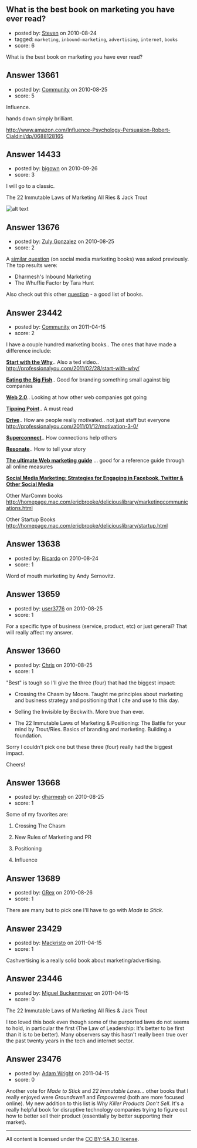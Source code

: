 ## What is the best book on marketing you have ever read?

- posted by: [Steven](https://stackexchange.com/users/-1/2233-steven) on 2010-08-24
- tagged: `marketing`, `inbound-marketing`, `advertising`, `internet`, `books`
- score: 6

What is the best book on marketing you have ever read?


## Answer 13661

- posted by: [Community](https://stackexchange.com/users/-1/-1-community) on 2010-08-25
- score: 5

Influence.

hands down simply brilliant.  

http://www.amazon.com/Influence-Psychology-Persuasion-Robert-Cialdini/dp/0688128165


## Answer 14433

- posted by: [bigown](https://stackexchange.com/users/-1/4193-bigown) on 2010-09-26
- score: 3

<p>I will go to a classic.</p>

<p>The 22 Immutable Laws of Marketing
All Ries &amp; Jack Trout</p>

<p><img src="http://i.stack.imgur.com/5Wghr.jpg" alt="alt text"></p>



## Answer 13676

- posted by: [Zuly Gonzalez](https://stackexchange.com/users/-1/2692-zuly-gonzalez) on 2010-08-25
- score: 2

<p>A <a href="http://answers.onstartups.com/questions/9399/whats-your-favorite-book-or-resource-for-social-media-marketing" rel="nofollow">similar question</a> (on social media marketing books) was asked previously. The top results were:</p>

<ul>
<li>Dharmesh's Inbound Marketing</li>
<li>The Whuffie Factor by Tara Hunt</li>
</ul>

<p>Also check out this other <a href="http://answers.onstartups.com/questions/270/what-books-do-you-recommend" rel="nofollow">question</a> - a good list of books.</p>



## Answer 23442

- posted by: [Community](https://stackexchange.com/users/-1/-1-community) on 2011-04-15
- score: 2

<p>I have a couple hundred marketing books.. The ones that have made a difference include:</p>

<p><strong><a href="http://rads.stackoverflow.com/amzn/click/1591842808" rel="nofollow">Start with the Why</a></strong>.. Also a ted video.. <a href="http://professionalyou.com/2011/02/28/start-with-why/" rel="nofollow">http://professionalyou.com/2011/02/28/start-with-why/</a></p>

<p><strong><a href="http://rads.stackoverflow.com/amzn/click/0470238275" rel="nofollow">Eating the Big Fish</a></strong>.. Good for branding something small against big companies</p>

<p><strong><a href="http://rads.stackoverflow.com/amzn/click/0596529961" rel="nofollow">Web 2.0</a></strong>.. Looking at how other web companies got going</p>

<p><strong><a href="http://rads.stackoverflow.com/amzn/click/0316346624" rel="nofollow">Tipping Point</a></strong>.. A must read</p>

<p><strong><a href="http://rads.stackoverflow.com/amzn/click/1594484805" rel="nofollow">Drive</a></strong>.. How are people really motivated.. not just staff but everyone <a href="http://professionalyou.com/2011/01/12/motivation-3-0/" rel="nofollow">http://professionalyou.com/2011/01/12/motivation-3-0/</a></p>

<p><strong><a href="http://rads.stackoverflow.com/amzn/click/039307160X" rel="nofollow">Superconnect</a></strong>.. How connections help others</p>

<p><strong><a href="http://rads.stackoverflow.com/amzn/click/0470632011" rel="nofollow">Resonate</a></strong>.. How to tell your story</p>

<p><strong><a href="http://rads.stackoverflow.com/amzn/click/0789741008" rel="nofollow">The ultimate Web marketing guide</a></strong> ... good for a reference guide through all online measures</p>

<p><strong><a href="http://rads.stackoverflow.com/amzn/click/0789742845" rel="nofollow">Social Media Marketing: Strategies for Engaging in Facebook, Twitter &amp; Other Social Media</a></strong></p>

<p>Other MarComm books
<a href="http://homepage.mac.com/ericbrooke/deliciouslibrary/marketingcommunications.html" rel="nofollow">http://homepage.mac.com/ericbrooke/deliciouslibrary/marketingcommunications.html</a></p>

<p>Other Startup Books
<a href="http://homepage.mac.com/ericbrooke/deliciouslibrary/startup.html" rel="nofollow">http://homepage.mac.com/ericbrooke/deliciouslibrary/startup.html</a> </p>



## Answer 13638

- posted by: [Ricardo](https://stackexchange.com/users/-1/42-ricardo) on 2010-08-24
- score: 1

Word of mouth marketing by Andy Sernovitz.


## Answer 13659

- posted by: [user3776](https://stackexchange.com/users/-1/3776-user3776) on 2010-08-25
- score: 1

<p>For a specific type of business (service, product, etc) or just general?  That will really affect my answer.</p>



<p><a href="" rel="nofollow"></a></p>



## Answer 13660

- posted by: [Chris](https://stackexchange.com/users/-1/412-chris) on 2010-08-25
- score: 1

"Best" is tough so I'll give the three (four) that had the biggest impact:

- Crossing the Chasm by Moore. Taught me principles about marketing and business strategy and positioning that I cite and use to this day.

- Selling the Invisible by Beckwith. More true than ever.

- The 22 Immutable Laws of Marketing & Positioning: The Battle for your mind by Trout/Ries. Basics of branding and marketing. Building a foundation.

Sorry I couldn't pick one but these three (four) really had the biggest impact.

Cheers!


## Answer 13668

- posted by: [dharmesh](https://stackexchange.com/users/-1/4-dharmesh) on 2010-08-25
- score: 1

Some of my favorites are:

1. Crossing The Chasm

2. New Rules of Marketing and PR

3. Positioning

4. Influence


## Answer 13689

- posted by: [GRex](https://stackexchange.com/users/-1/2475-grex) on 2010-08-26
- score: 1

There are many but to pick one I'll have to go with *Made to Stick*.


## Answer 23429

- posted by: [Mackristo](https://stackexchange.com/users/-1/9520-mackristo) on 2011-04-15
- score: 1

Cashvertising is a really solid book about marketing/advertising. 


## Answer 23446

- posted by: [Miguel Buckenmeyer](https://stackexchange.com/users/-1/2383-miguel-buckenmeyer) on 2011-04-15
- score: 0

The 22 Immutable Laws of Marketing All Ries & Jack Trout

I too loved this book even though some of the purported laws do not seems to hold, in particular the first (The Law of Leadership: It's better to be first than it is to be better). Many observers say this hasn't really been true over the past twenty years in the tech and internet sector. 


## Answer 23476

- posted by: [Adam Wright](https://stackexchange.com/users/-1/9664-adam-wright) on 2011-04-15
- score: 0

Another vote for *Made to Stick* and *22 Immutable Laws*... other books that I really enjoyed were *Groundswell* and *Empowered* (both are more focused online).  My new addition to this list is *Why Killer Products Don't Sell*.  It's a really helpful book for disruptive technology companies trying to figure out how to better sell their product (essentially by better supporting their market).



---

All content is licensed under the [CC BY-SA 3.0 license](https://creativecommons.org/licenses/by-sa/3.0/).
